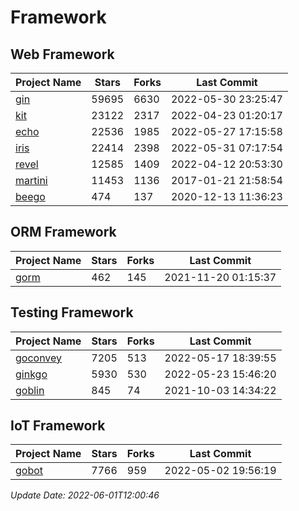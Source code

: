 # Framework

## Web Framework
| Project Name | Stars | Forks | Last Commit |
| ------------ | ----- | ----- | ----------- |
| [gin](https://github.com/gin-gonic/gin) | 59695 | 6630 | 2022-05-30 23:25:47 |
| [kit](https://github.com/go-kit/kit) | 23122 | 2317 | 2022-04-23 01:20:17 |
| [echo](https://github.com/labstack/echo) | 22536 | 1985 | 2022-05-27 17:15:58 |
| [iris](https://github.com/kataras/iris) | 22414 | 2398 | 2022-05-31 07:17:54 |
| [revel](https://github.com/revel/revel) | 12585 | 1409 | 2022-04-12 20:53:30 |
| [martini](https://github.com/go-martini/martini) | 11453 | 1136 | 2017-01-21 21:58:54 |
| [beego](https://github.com/astaxie/beego) | 474 | 137 | 2020-12-13 11:36:23 |

## ORM Framework
| Project Name | Stars | Forks | Last Commit |
| ------------ | ----- | ----- | ----------- |
| [gorm](https://github.com/jinzhu/gorm) | 462 | 145 | 2021-11-20 01:15:37 |

## Testing Framework
| Project Name | Stars | Forks | Last Commit |
| ------------ | ----- | ----- | ----------- |
| [goconvey](https://github.com/smartystreets/goconvey) | 7205 | 513 | 2022-05-17 18:39:55 |
| [ginkgo](https://github.com/onsi/ginkgo) | 5930 | 530 | 2022-05-23 15:46:20 |
| [goblin](https://github.com/franela/goblin) | 845 | 74 | 2021-10-03 14:34:22 |

## IoT Framework
| Project Name | Stars | Forks | Last Commit |
| ------------ | ----- | ----- | ----------- |
| [gobot](https://github.com/hybridgroup/gobot) | 7766 | 959 | 2022-05-02 19:56:19 |

*Update Date: 2022-06-01T12:00:46*